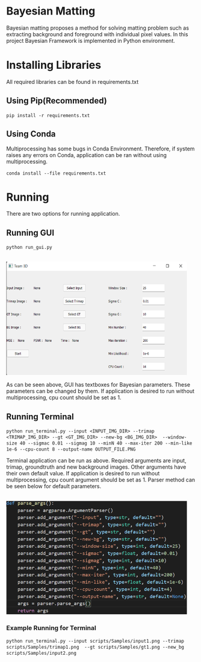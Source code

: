 # Bayesian Matting
Bayesian matting proposes a method for solving matting problem such as extracting background and foreground with individual pixel values. In this project Bayesian Framework is implemented in Python environment.
# Installing Libraries
All required libraries can be found in requirements.txt
## Using Pip(Recommended)
```
pip install -r requirements.txt
```
## Using Conda
Multiprocessing has some bugs in Conda Environment. Therefore, if system raises any errors on Conda, application can be ran without using multiprocessing.
```
conda install --file requirements.txt
```

# Running
There are two options for running application. 
## Running GUI
```
python run_gui.py
```
<br/>
<img src="scripts/Samples/gui.png" width="480" height="300"/>


As can be seen above, GUI has textboxes for Bayesian parameters. These parameters can be changed by them. If application is desired to run without multiprocessing, cpu count should be set as 1.
## Running Terminal
```
python run_terminal.py --input <INPUT_IMG_DIR> --trimap <TRIMAP_IMG_DIR> --gt <GT_IMG_DIR> --new-bg <BG_IMG_DIR>  --window-size 40 --sigmac 0.01 --sigmag 10 --minN 40 --max-iter 200 --min-like 1e-6 --cpu-count 8 --output-name OUTPUT_FILE.PNG
```
Terminal application can be run as above. Required arguments are input, trimap, groundtruth and new background images. Other arguments have their own default value.
If application is desired to run without multiprocessing, cpu count argument should be set as 1. Parser method can be seen below for default parameters.

<br/>
<img src="scripts/Samples/parser.png" width="480" height="300"/>

### Example Running for Terminal
```
python run_terminal.py --input scripts/Samples/input1.png --trimap scripts/Samples/trimap1.png  --gt scripts/Samples/gt1.png --new_bg scripts/Samples/input2.png
```
